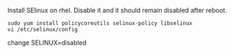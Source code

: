 Install SElinux on rhel. Disable it and it should remain disabled after reboot.

```
sudo yum install policycoreutils selinux-policy libselinux
vi /etc/selinux/config
```

change SELINUX=disabled
